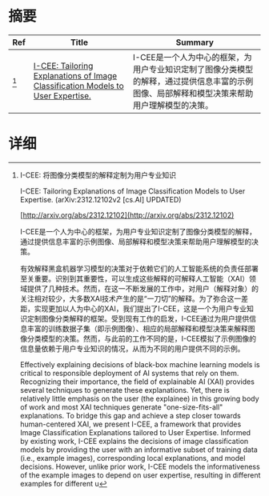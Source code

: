 # 摘要

| Ref | Title | Summary |
| --- | --- | --- |
| [^1] | [I-CEE: Tailoring Explanations of Image Classification Models to User Expertise.](http://arxiv.org/abs/2312.12102) | I-CEE是一个人为中心的框架，为用户专业知识定制了图像分类模型的解释，通过提供信息丰富的示例图像、局部解释和模型决策来帮助用户理解模型的决策。 |

# 详细

[^1]: I-CEE: 将图像分类模型的解释定制为用户专业知识

    I-CEE: Tailoring Explanations of Image Classification Models to User Expertise. (arXiv:2312.12102v2 [cs.AI] UPDATED)

    [http://arxiv.org/abs/2312.12102](http://arxiv.org/abs/2312.12102)

    I-CEE是一个人为中心的框架，为用户专业知识定制了图像分类模型的解释，通过提供信息丰富的示例图像、局部解释和模型决策来帮助用户理解模型的决策。

    

    有效解释黑盒机器学习模型的决策对于依赖它们的人工智能系统的负责任部署至关重要。识别到其重要性，可以生成这些解释的可解释人工智能（XAI）领域提供了几种技术。然而，在这一不断发展的工作中，对用户（解释对象）的关注相对较少，大多数XAI技术产生的是“一刀切”的解释。为了弥合这一差距，实现更加以人为中心的XAI，我们提出了I-CEE，这是一个为用户专业知识定制图像分类解释的框架。受到现有工作的启发，I-CEE通过为用户提供信息丰富的训练数据子集（即示例图像）、相应的局部解释和模型决策来解释图像分类模型的决策。然而，与此前的工作不同的是，I-CEE模拟了示例图像的信息量依赖于用户专业知识的情况，从而为不同的用户提供不同的示例。

    Effectively explaining decisions of black-box machine learning models is critical to responsible deployment of AI systems that rely on them. Recognizing their importance, the field of explainable AI (XAI) provides several techniques to generate these explanations. Yet, there is relatively little emphasis on the user (the explainee) in this growing body of work and most XAI techniques generate "one-size-fits-all" explanations. To bridge this gap and achieve a step closer towards human-centered XAI, we present I-CEE, a framework that provides Image Classification Explanations tailored to User Expertise. Informed by existing work, I-CEE explains the decisions of image classification models by providing the user with an informative subset of training data (i.e., example images), corresponding local explanations, and model decisions. However, unlike prior work, I-CEE models the informativeness of the example images to depend on user expertise, resulting in different examples for different u
    

